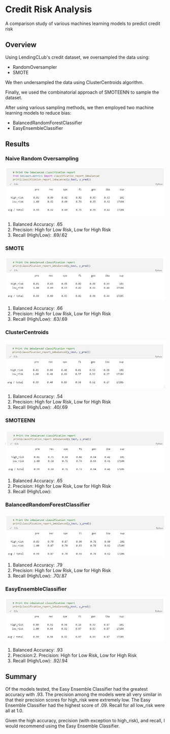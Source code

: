 # Credit Risk Analysis 
A comparison study of various machines learning models to predict credit risk

## Overview

Using LendingCLub's credit dataset, we oversampled the data using:
- RandomOversampler 
- SMOTE 

We then undersampled the data using ClusterCentroids algorithm. 

Finally, we used the combinatorial approach of SMOTEENN to sample the dataset. 

After using various sampling methods, we then employed two machine learning models to reduce bias: 
- BalancedRandomForestClassifier
- EasyEnsembleClassifier 

## Results 

### Naive Random Oversampling 
![naive](resources/naive.JPG)
1. Balanced Accuracy: .65
2. Precision: High for Low Risk, Low for High Risk 
3. Recall (High/Low): .69/.62  

### SMOTE
![naive](resources/smote.JPG)
1. Balanced Accuracy: .66
2. Precision: High for Low Risk, Low for High Risk 
3. Recall (High/Low): .63/.69

### ClusterCentroids
![naive](resources/cc.JPG)
1. Balanced Accuracy: .54
2. Precision: High for Low Risk, Low for High Risk 
3. Recall (High/Low): .40/.69

### SMOTEENN
![naive](resources/smoteenn.JPG)
1. Balanced Accuracy: .65
2. Precision: High for Low Risk, Low for High Risk 
3. Recall (High/Low): 

### BalancedRandomForestClassifier
![naive](resources/balanced_rf.JPG)
1. Balanced Accuracy: .79
2. Precision: High for Low Risk, Low for High Risk 
3. Recall (High/Low): .70/.87

### EasyEnsembleClassifier
![naive](resources/ee.JPG)

1. Balanced Accuracy: .93
2. Precision:2. Precision: High for Low Risk, Low for High Risk 
3. Recall (High/Low): .92/.94

## Summary

Of the models tested, the Easy Ensemble Classifier had the greatest accuracy with .93. The precision among the models were all very similar in that their precision scores for high_risk were extremely low. The Easy Ensemble Classifier had the highest score of .09. Recall for all low_risk were all at 1.0. 

Given the high accuracy, precision (with exception to high_risk), and recall, I would recommend using the Easy Ensemble Classifier. 

